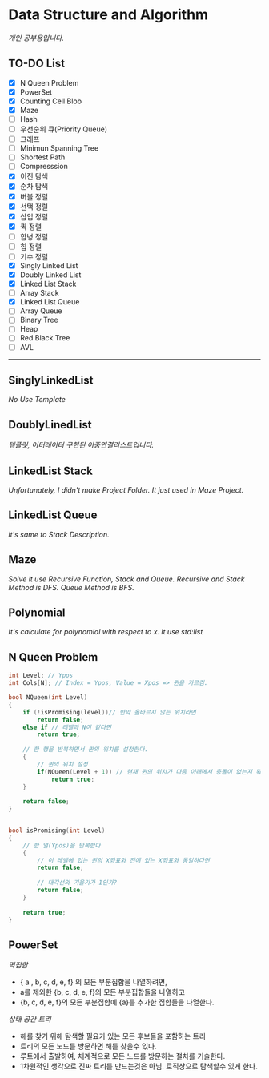 # Data Structure and Algorithm

*개인 공부용입니다.*

## TO-DO List

- [x] N Queen Problem
- [x] PowerSet
- [x] Counting Cell Blob
- [x] Maze
- [ ] Hash
- [ ] 우선순위 큐(Priority Queue)
- [ ] 그래프
- [ ] Minimun Spanning Tree
- [ ] Shortest Path
- [ ] Compresssion
- [x] 이진 탐색
- [x] 순차 탐색
- [x] 버블 정렬
- [x] 선택 정렬
- [x] 삽입 정렬
- [x] 퀵 정렬
- [ ] 합병 정렬
- [ ] 힙 정렬
- [ ] 기수 정렬
- [x] Singly Linked List
- [x] Doubly Linked List
- [x] Linked List Stack
- [ ] Array Stack
- [x] Linked List Queue
- [ ] Array Queue
- [ ] Binary Tree
- [ ] Heap
- [ ] Red Black Tree
- [ ] AVL

------



## SinglyLinkedList

*No Use Template*

## DoublyLinedList

*템플릿, 이터레이터 구현된 이중연결리스트입니다.*

## LinkedList Stack

*Unfortunately, I didn't make Project Folder. It just used in Maze Project.*

## LinkedList Queue

*it's same to Stack Description.*

## Maze

*Solve it use Recursive Function, Stack and Queue. Recursive and Stack Method is DFS. Queue Method is BFS.*

## Polynomial

*It's calculate for polynomial with respect to x. it use std:list*

## N Queen Problem

```cpp
int Level; // Ypos 
int Cols[N]; // Index = Ypos, Value = Xpos => 퀸을 가르킴.

bool NQueen(int Level)
{
    if (!isPromising(level))// 만약 올바르지 않는 위치라면
        return false;
    else if // 레벨과 N이 같다면
        return true;
 	
    // 한 행을 반복하면서 퀸의 위치를 설정한다.
    {
        // 퀸의 위치 설정
    	if(NQueen(Level + 1)) // 현재 퀸의 위치가 다음 아래에서 충돌이 없는지 확인한다.
            return true;
    }
    
    return false;
}


bool isPromising(int Level)
{
    // 한 열(Ypos)을 반복한다
    {
        // 이 레벨에 있는 퀸의 X좌표와 전에 있는 X좌표와 동일하다면
        return false;
        
        // 대각선의 기울기가 1인가?
        return false;
    }
    
    return true;
}
```

## PowerSet

*멱집합*

+ { a , b, c, d, e, f} 의 모든 부분집합을 나열하려면,
+  a를 제외한 {b, c, d, e, f}의 모든 부분집합들을 나열하고
+ {b, c, d, e, f}의 모든 부분집합에 {a}를 추가한 집합들을 나열한다.

*상태 공간 트리*

+ 해를 찾기 위해 탐색할 필요가 있는 모든 후보들을 포함하는 트리
+ 트리의 모든 노드를 방문하면 해를 찾을수 있다.
+ 루트에서 출발하여, 체계적으로 모든 노드를 방문하는 절차를 기술한다.
+ 1차원적인 생각으로 진짜 트리를 만드는것은 아님. 로직상으로 탐색할수 있게 한다.

